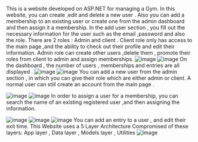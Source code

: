 This is a website developed on ASP.NET for managing a Gym.
In this website, you can create ,edit and delete a new user . Also you can add a membership to an existing user or create one from the admin dashboard and then assign it a membership.
In the add user section , you fill out the necessary information for the user such as the email ,password and also the role.
There are 2 roles : Admin and client . 
Client role only has access to the main page ,and the ability to check out their profile and edit their information.
Admin role can create other users ,delete them , promote their roles from client to admin and assign memberships.
![image](https://user-images.githubusercontent.com/34380779/229549366-1b90ab74-26f5-4dd8-92ff-253f2425385c.png)
![image](https://github.com/denikrasniqi/GymManagementSystemProject/assets/34380779/63fcc207-22e2-4293-86ae-9a99f9dc3d39)
On the dashboard , the number of users , memberships and entries are all displayed .
![image](https://user-images.githubusercontent.com/34380779/229549524-f1051387-9d78-4c9d-a0d5-83b9317da190.png)
![image](https://user-images.githubusercontent.com/34380779/229549725-e569522d-7a09-41a2-8ae6-4601343c4da4.png)
You can add a new user from the admin section , in which you can give their role which are either admin or client. A normal user can still create an account from the main page .

![image](https://github.com/denikrasniqi/GymManagementSystemProject/assets/34380779/2d652ad2-2b1c-46f2-b781-b4dd9de36c49)
![image](https://github.com/denikrasniqi/GymManagementSystemProject/assets/34380779/43e04f19-12be-41fb-b9a9-4f1dac4b820c)
In order to assign a user for a membership, you can search the name of an existing registered user ,and then assigning the information.

![image](https://github.com/denikrasniqi/GymManagementSystemProject/assets/34380779/24702e97-62a5-4f23-8859-274621ad6949)
![image](https://github.com/denikrasniqi/GymManagementSystemProject/assets/34380779/54439691-87f5-43d4-a063-4f598fb0c724)
![image](https://github.com/denikrasniqi/GymManagementSystemProject/assets/34380779/7f6bb164-dd0f-46e2-b221-57dce7dbb3b3)
You can add an entry to a user , and edit their exit time.
This Website uses a 5 Layer Architecture Compromised of these layers: App layer , Data layer , Models layer , Utilities
![image](https://user-images.githubusercontent.com/34380779/229550474-6c028ba3-47a7-496c-be31-21b52697dbf9.png)

